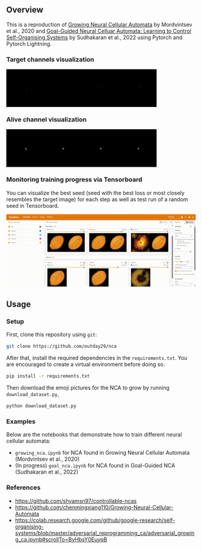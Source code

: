 ## Overview

This is a reproduction of [Growing Neural Cellular Automata](https://distill.pub/2020/growing-ca/) by Mordvintsev et al., 2020 and [Goal-Guided Neural Celluar Automata: Learning to Control Self-Organising Systems](https://arxiv.org/abs/2205.06806) by Sudhakaran et al., 2022 using Pytorch and Pytorch Lightning.

### Target channels visualization
<div style="display: flex; flex-direction: row;">
  <img src="data/city_demo.gif" width="100" height="100">
  <img src="data/dice_demo.gif" width="100" height="100">
  <img src="data/piano_demo.gif" width="100" height="100">
  <img src="data/rugby_demo.gif" width="100" height="100">
</div>

### Alive channel visualization

<div style="display: flex; flex-direction: row;">
  <img src="data/city_demo_alive.gif" width="100" height="100">
  <img src="data/dice_demo_alive.gif" width="100" height="100">
  <img src="data/piano_demo_alive.gif" width="100" height="100">
  <img src="data/rugby_demo_alive.gif" width="100" height="100">
</div>

### Monitoring training progress via Tensorboard

You can visualize the best seed (seed with the best loss or most closely resembles the target image) for each step as well as test run of a random seed in Tensorboard.

<img src="data/nca_tensorboard.gif">

## Usage

### Setup

First, clone this repository using `git`:

```bash
git clone https://github.com/outday29/nca
```

After that, install the required dependencies in the `requirements.txt`. You are encouraged to create a virtual environment before doing so.

```bash
pip install -r requirements.txt
```

Then download the emoji pictures for the NCA to grow by running `download_dataset.py`,

```bash
python download_dataset.py
```

### Examples

Below are the notebooks that demonstrate how to train different neural cellular automata:

- `growing_nca.ipynb` for NCA found in Growing Neural Cellular Automata (Mordvintsev et al., 2020)
- (In progress) `goal_nca.ipynb` for NCA found in Goal-Guided NCA (Sudhakaran et al., 2022)

### References
- https://github.com/shyamsn97/controllable-ncas
- https://github.com/chenmingxiang110/Growing-Neural-Cellular-Automata
- https://colab.research.google.com/github/google-research/self-organising-systems/blob/master/adversarial_reprogramming_ca/adversarial_growing_ca.ipynb#scrollTo=ByHbsY0EuyqB
